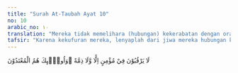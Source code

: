 ```yaml
---
title: "Surah At-Taubah Ayat 10"
no: 10
arabic_no: ١٠
translation: "Mereka tidak memelihara (hubungan) kekerabatan dengan orang mukmin dan tidak (pula mengindahkan) perjanjian. Dan mereka itulah orang-orang yang melampaui batas."
tafsir: "Karena kekufuran mereka, lenyaplah dari jiwa mereka hubungan kekerabatan dan ikatan-ikatan perjanjian, sehingga mereka tidak segan-segan menghantam orang mukmin dengan segala macam cara yang dapat mereka lakukan. Mereka berusaha mengambil setiap kesempatan untuk menghancurkan kaum Muslimin secara kelompok atau perorangan, secara terang-terangan atau sembunyi pada setiap kesempatan. Maka akhir ayat ini menyatakan bahwa berbagai perbuatan itu benar-benar telah melampaui batas."
---
```

لَا يَرْقُبُوْنَ فِيْ مُؤْمِنٍ اِلًّا وَّلَا ذِمَّةً ۗوَاُولٰۤىِٕكَ هُمُ الْمُعْتَدُوْنَ 